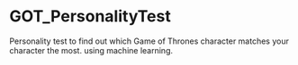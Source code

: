 # GOT_PersonalityTest
Personality test to find out which Game of Thrones character matches your character the most. using machine learning.
